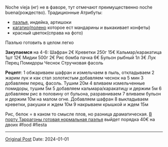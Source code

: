 Noche vieja (нг) не в фаворе, тут отмечают преимущественно noche buena(рождество). Традиционные Атрибуты:
- [паэлья,](882.md) индейка, артишоки
- [кагатио(полено](775.md) которое ест мандарины и выкакивает конфеты)
- красный цветок(справа на фото)

Паэлью готовить в целом легко

**Закупаемся** на 4-6:
Шафран 2€
Креветки 250г 15€
Кальмар/каракатица 1шт 12€
Мидии 500г 2€
Рис бомба пачка 6€
Бульон рыбный 1л 3€
Лук
Перец
Помидоры
Чеснок
Стручковая фасоль

**Рецепт**:
1 обжариваем шафран и измельчаем в пыль, откладываем
2 жарим лук и как стал золотистым добавляем чеснок на 5 мин
3 добавляем перец, фасоль. Тушим 20м
4 вливаем измельченные помидоры, тушим 5м
5 добавляем кальмара/каракатицу и держим 5м
6 добавляем рис в половину от бульона, разравниваем
7 вливаем бульон и держим 10м на малом огне. Добавляем шафран
8 выкладываем креветки, ракушки и ждем 10м
9 накрываем крышкой и ждем 15м

Рис, белок = в каком то смысле плов, но разница драматическая. [В порту Таррагоны готовая нормальная паэлья](https://maps.app.goo.gl/xei6ma38vBDxq2bFA?g_st=ic) выйдет порядка 40€ на двоих
#food #fiesta

---
[Original Post](https://t.me/lev2tarragona/1830)
Date: 2024-01-01
